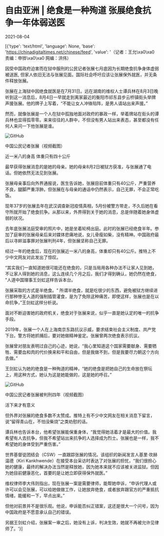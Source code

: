 # 自由亚洲 | 绝食是一种殉道  张展绝食抗争一年体弱送医

2021-08-04

[{'type': 'text/html', 'language': None, 'base': 'https://chinadigitaltimes.net/chinese/feed', 'value': '（记者：王允\xa0\xa0 责编：申铧\xa0\xa0 网编：洪伟）

因受中国政府迫害而在狱中服刑的公民记者张展七月底因为长期绝食抗争身体虚弱被送医, 但家人依旧无法与张展见面。国际社会呼吁应该让张展保外就医，并无条件释放张展。

张展在上海狱中因绝食就医是在7月31日。远在湖南的维权人士谭兵林在8月3日晚听到这一消息后，8月4日一早就走到离家最近的衡阳市祁东县步云桥镇街头举牌声援张展。他的牌子上写着，“不能让女人冲锋陷阵，是男人请站出来声援。”

然而，就像张展是一个人在狱中孤独地面对政府的暴政一样，举着牌站在街头的谭兵林也显得孤零零。来来往往的人群中，不但没有男人站出来表态，甚至都没有任何人来问一下他张展是谁。

![GitHub](https://chinadigitaltimes.net/chinese/files/2021/08/post-669216-610b20b8e7208.)

中国公民记者张展（视频截图）

近一米八的身高 体重只有四十公斤

最早获得张展消息的是她的母亲。她的母亲8月2日被狱方获准，与张展通了电话。但她依然无法见到张展。

张展母亲事后向外界通报说，医生告诉她，张展目前体重只有40公斤，严重营养不良，腿脚严重浮肿。但张展在与母亲的通话中仍然表示，自己无罪，不会正常吃饭。

现年37岁的张展去年在武汉调查新冠疫情真相，5月份被警方带走，不久后她在看守所就开始了绝食抗争。从那以来，外界得到关于她的消息，总是伴随着她身体虚弱的状况。

去年底张展法庭受审的照片中，她是坐着轮椅出庭。此时的张展已经绝食半年。参加了庭审的张展母亲后来对媒体悲痛地说，女儿骨瘦如柴，没有精神。中国政府最后以寻衅滋事罪对张展判刑4年，但张展坚称自己无罪。

经过一年的绝食后，现在的张展近一米八的身高，体重却只有40公斤。推特上不少中文网友对此发出了惊叹。

“其实我们一直知道她很可能还在绝食的，只是当局用各种办法不让家人见到她，不让家人得到她的消息，这么连续几个月之后，我们才得到确认，她仍然在绝食， ”人道中国理事王剑虹这样告诉本台。

张展采取的方式是半绝食。“ 所谓半绝食，就是吃很少的东西，避免被狱方继续进行那种惨无人道的强制插管灌食，是为了免除这种痛苦，即使这样，张展也是在以命抗争，”王剑虹这样分析说。

面对不断迫害她的政府机关，绝食对于张展来说，似乎一直是她认定的唯一的抗争手段。

2019年，张展一个人在上海南京东路抗议示威，要求结束社会主义制度、共产党下台。警方将她抓捕后，要对她做精神鉴定。张展曾两次绝食表示抗议。

张展曾对朋友表明过自己的心迹，她说，“我心里知道这个国家需要献身、需要牺牲、需要血和肉的代价换来和平和自由，但是我做不到，但是我要尽力朝这个方向去做。”

王剑虹认为她的绝食是一种殉道的精神，“她的绝食是把她自己的生命放在祭坛上，用这种方式，她认为这是她能做的，这是她的呼召。”

![GitHub](https://chinadigitaltimes.net/chinese/files/2021/08/post-669216-610b20b924fc3.)

中国公民记者张展被判刑四年（视频截图）

活下来才有意义

但外界对张展的绝食多数不太赞成。推特上有不少中文网友在相关消息下留言，说“留得青山在，不怕没柴烧”之类劝慰的话。

谭兵林也告诉本台，他希望张展能保重身体，“我觉得她活着才是最大的价值。我希望有人去抗争，但我不希望站出来抗争的人选择成为烈士。张展也是一样，我不希望她的身体受到严重伤害。”

世界基督徒团结会（CSW）一直跟踪张展的情况。该组织的新闻发言人基里·坎赫温德（Kiri Kankhwende）在接受本台采访时表达了对张展的担忧，“我们很担心她的健康，最终的解决办法当然是释放她，因为她本来就不应该被关进监狱。但因为她目前健康恶化，首要的是让她立即获得保外就医。”

维权律师李大伟则指出，现在张展一案是需要律师，能帮她申诉，“申诉代理人或许可以会见张展，可以给她做做工作，让她放弃绝食，或者放弃跟官方的严重抵抗情绪，能缓和一下，早点出来。”

但他对前景并不是很乐观。他说，申诉能否纠正错案，这还是很大一个问号，因为中国政府是不愿意承认自己的错误。

另据王剑虹介绍，张展案一审之后，她没有上诉，判决生效，她就不再被允许见律师了。'}]